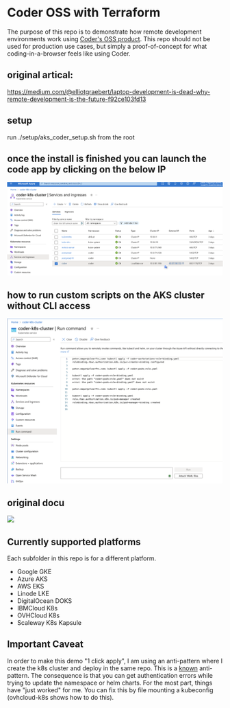 # Coder OSS with Terraform

The purpose of this repo is to demonstrate how remote development environments work using [Coder's OSS product](https://github.com/coder/coder). This repo should not be used for production use cases, but simply a proof-of-concept for what coding-in-a-browser feels like using Coder.


## original artical:

https://medium.com/@elliotgraebert/laptop-development-is-dead-why-remote-development-is-the-future-f92ce103fd13


## setup
run ./setup/aks_coder_setup.sh from the root

## once the install is finished you can launch the code app by clicking on the below IP

![Alt text](./docs/image-coder-k8s-cluster-ip.png)

## how to run custom scripts on the AKS cluster without CLI access
![zure kubcert image](./docs/image-aks-cli-commands.png)



## original docu


<img src="docs/vscode.png" width="300">

## Currently supported platforms

Each subfolder in this repo is for a different platform.

* Google GKE 
* Azure AKS
* AWS EKS
* Linode LKE
* DigitalOcean DOKS
* IBMCloud K8s
* OVHCloud K8s
* Scaleway K8s Kapsule


## Important Caveat

In order to make this demo "1 click apply", I am using an anti-pattern where I create the k8s cluster and deploy in the same repo. This is a [known](https://registry.terraform.io/providers/hashicorp/kubernetes/latest/docs#stacking-with-managed-kubernetes-cluster-resources) anti-pattern. The consequence is that you can get authentication errors while trying to update the namespace or helm charts. For the most part, things have "just worked" for me. You can fix this by file mounting a kubeconfig (ovhcloud-k8s shows how to do this).


